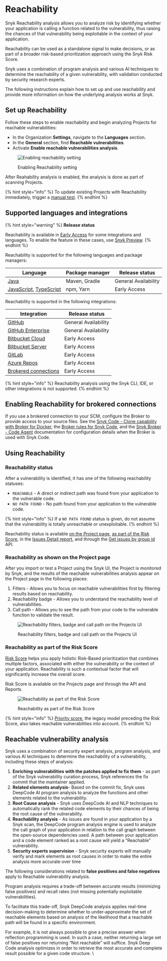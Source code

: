 # Reachability

&#x20;Snyk Reachability analysis allows you to analyze risk by identifying whether your application is calling a function related to the vulnerability, thus raising the chances of that vulnerability being exploitable in the context of your application.

Reachability can be used as a standalone signal to make decisions, or as part of a broader risk-based prioritization approach using the Snyk Risk Score.&#x20;

Snyk uses a combination of program analysis and various AI techniques to determine the reachability of a given vulnerability, with validation conducted by security research experts.

The following instructions explain how to set up and use reachability and provide more information on how the underlying analysis works at Snyk.&#x20;

## Set up Reachability

Follow these steps to enable reachability and begin analyzing Projects for reachable vulnerabilities:&#x20;

* In the Organization **Settings**, navigate to the **Languages** section.
* In the **General** section, find **Reachable vulnerabilities**.
* Activate **Enable reachable vulnerabilities analysis**.

<figure><img src="../../.gitbook/assets/image (2) (9).png" alt="Enabling reachability setting"><figcaption><p>Enabling Reachability setting</p></figcaption></figure>

After Reahability analysis is enabled, the analysis is done as part of scanning Projects.&#x20;

{% hint style="info" %}
To update existing Projects with Reachability immediately, trigger a [manual test](../../scan-with-snyk/pull-requests/snyk-fix-pull-or-merge-requests/#manual-pull-and-merge-requests-for-project-code).
{% endhint %}

## Supported languages and integrations

{% hint style="warning" %}
**Release status**&#x20;

Reachability is available in [Early Access](../../getting-started/snyk-release-process.md#early-access) for some integrations and languages. To enable the feature in these cases, use [Snyk Preview](https://docs.snyk.io/snyk-admin/manage-settings/snyk-preview).
{% endhint %}

Reachability is supported for the following languages and package managers:

| Language                                                                                                                                                                   | Package manager | Release status       |
| -------------------------------------------------------------------------------------------------------------------------------------------------------------------------- | --------------- | -------------------- |
| [Java](../../supported-languages-package-managers-and-frameworks/java-and-kotlin/)                                                                                         | Maven, Gradle   | General Availability |
| [JavaScript](../../supported-languages-package-managers-and-frameworks/javascript/), [TypeScript](../../supported-languages-package-managers-and-frameworks/typescript.md) | npm, Yarn       | Early Access         |

Reachability is supported in the following integrations:

| Integration                                                                                                                                       | Release status       |
| ------------------------------------------------------------------------------------------------------------------------------------------------- | -------------------- |
| [GitHub](../../scm-ide-and-ci-cd-integrations/snyk-scm-integrations/github.md)                                                                    | General Availability |
| [GitHub Enterprise](../../snyk-cli/scan-and-maintain-projects-using-the-cli/cli-tools/snyk-scm-contributors-count/the-scripts/github-enterprise/) | General Availability |
| [Bitbucket Cloud](../../scm-ide-and-ci-cd-integrations/snyk-scm-integrations/bitbucket-cloud-app.md)                                              | Early Access         |
| [Bitbucket Server](../../scm-ide-and-ci-cd-integrations/snyk-scm-integrations/bitbucket-data-center-server.md)                                    | Early Access         |
| [GitLab](../../scm-ide-and-ci-cd-integrations/snyk-scm-integrations/gitlab.md)                                                                    | Early Access         |
| [Azure Repos](../../scm-ide-and-ci-cd-integrations/snyk-scm-integrations/azure-repositories-tfs.md)                                               | Early Access         |
| [Brokered connections](../../enterprise-configuration/snyk-broker/connections-with-snyk-broker.md)                                                | Early Access         |

{% hint style="info" %}
Reachability analysis using the Snyk CLI, IDE, or other integrations is not supported.
{% endhint %}

## **Enabling Reachability for brokered connections**

If you use a brokered connection to your SCM, configure the Broker to provide access to your source files. See the [Snyk Code - Clone capability with Broker for Docker](../../enterprise-configuration/snyk-broker/install-and-configure-snyk-broker/advanced-configuration-for-snyk-broker-docker-installation/snyk-code-clone-capability-with-broker-for-docker.md), the [Broker rules for Snyk Code](../../enterprise-configuration/snyk-broker/install-and-configure-snyk-broker/advanced-configuration-for-helm-chart-installation/broker-rules-for-snyk-code.md), and the [Snyk Broker - Code Agent](../../enterprise-configuration/snyk-broker/snyk-broker-code-agent/) documentation for configuration details when the Broker is used with Snyk Code.&#x20;

## Using Reachability

### Reachability status&#x20;

After a vulnerability is identified, it has one of the following reachability statuses:

* `REACHABLE` - A direct or indirect path was found from your application to the vulnerable code.
* `NO PATH FOUND` - No path found from your application to the vulnerable code.

{% hint style="info" %}
If a `NO PATH FOUND` status is given, do not assume that the vulnerability is totally unreachable or unexploitable.
{% endhint %}

Reachability status is available [on the Project page](reachable-vulnerabilities.md#on-the-project-page), [as part of the Risk Score](reachable-vulnerabilities.md#as-part-of-the-risk-score), in the [Issues Detail report](../../manage-issues/reporting/available-snyk-reports.md#issues-detail-report), and through the [Get issues by group id](../../snyk-api/reference/issues.md#groups-group\_id-issues) API.&#x20;

### Reachability as shown on the Project page

After you import  or test a Project using the Snyk UI, the Project is monitored by Snyk, and the results of the reachable vulnerabilities analysis appear on the Project page in the following places:

1. Filters - Allows you to focus on reachable vulnerabilities first by filtering results based on reachability.
2. Reachability badge - Allows you to understand the reachability level of vulnerabilities.
3. Call path - Allows you to see the path from your code to the vulnerable function to validate the result.

<figure><img src="../../.gitbook/assets/image (124) (1) (1) (1) (2) (1) (1) (1) (2) (2).png" alt="Reachability filters, badge and call path on the Projects UI"><figcaption><p>Reachability filters, badge and call path on the Projects UI</p></figcaption></figure>

### Reachability as part of the Risk Score

[Risk Score](risk-score.md) helps you apply holistic Risk-Based prioritization that combines multiple factors,  associated with either the vulnerability or the context of your application. Reachability is such a contextual factor that will significantly increase the overall score.&#x20;

Risk Score is available on the Projects page and through the API and Reports.&#x20;

<div data-full-width="false">

<figure><img src="../../.gitbook/assets/image (1) (7).png" alt="Reachability as part of the Risk Score"><figcaption><p>Reachability as part of the Risk Score</p></figcaption></figure>

</div>

{% hint style="info" %}
[Priority score](priority-score.md), the legacy model preceding the Risk Score, also takes reachable vulnerabilities into account.&#x20;
{% endhint %}

## Reachable vulnerability analysis&#x20;

Snyk uses a combination of security expert analysis, program analysis, and various AI techniques to determine the reachability of a vulnerability, including these steps of analysis:&#x20;

1. **Enriching vulnerabilities with the patches applied to fix them** - as part of the Snyk vulnerability curation process, Snyk references the fix commit that the maintainer applied.&#x20;
2. **Related elements analysis**- Based on the commit fix, Snyk uses DeepCode AI program analysis to analyze the functions and other elements related to the vulnerability.&#x20;
3. **Root Cause analysis** - Snyk uses DeepCode AI and NLP techniques to automatically rank the related code elements by their chances of being the root cause of the vulnerability.  &#x20;
4. **Reachability analysis** -  As issues are found in your application by a Snyk scan, the DeepCode program analysis engine is used to analyze the call graph of your application in relation to the call graph between the open-source dependencies used. A path between your application and a code element ranked as a root cause will yield a “Reachable” vulnerability.&#x20;
5. **Security experts supervision** - Snyk security experts will manually verify and mark elements as root causes in order to make the entire analysis more accurate over time

The following considerations related to **false positives and false negatives** apply to Reachable vulnerability analysis.&#x20;

Program analysis requires a trade-off between accurate results (minimizing false positives) and recall rates (not missing potentially exploitable vulnerabilities).&#x20;

To facilitate this trade-off, Snyk DeepCode analysis applies real-time decision-making to determine whether to under-approximate the set of reachable elements based on analysis of the likelihood that a reachable path will be found in a specific environment. &#x20;

For example, it is not always possible to give a precise answer when reflection programming is used. In such a case, neither returning a large set of false positives nor returning “Not reachable” will suffice. Snyk Deep Code analysis optimizes in order to retrieve the most accurate and complete result possible for a given code structure. \

